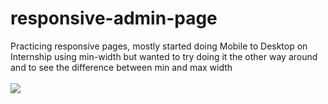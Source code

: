 # responsive-admin-page
Practicing responsive pages, mostly started doing Mobile to Desktop on Internship using min-width but wanted to try doing it the other way around and to see the difference between min and max width <br> <br>
![](https://github.com/littlenines/responsive-admin-page/blob/ba5fe191b10c312c2699a07cf1c508252c4c66d7/Animation.gif)
